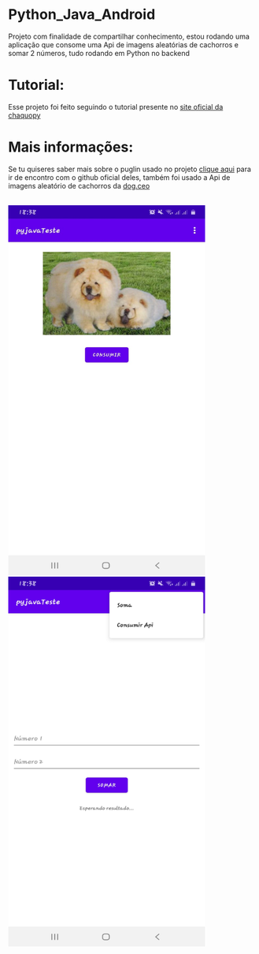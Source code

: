 # Python_Java_Android
Projeto com finalidade de compartilhar conhecimento, estou rodando uma aplicação que consome uma Api de imagens aleatórias de cachorros e somar 2 números, tudo rodando em Python no backend

<h1>Tutorial:</h1>

<p>Esse projeto  foi feito seguindo o tutorial presente no <a href="https://chaquo.com/chaquopy/doc/current/android.html">site oficial da chaquopy</a></p>

<h1>Mais informações:</h1>

<p>
Se tu quiseres saber mais sobre o puglin usado no projeto <a href="https://github.com/chaquo/chaquopy">clique aqui</a> para ir de encontro com o github oficial deles, também foi usado a Api de imagens aleatório de cachorros da <a href="https://dog.ceo/">dog.ceo</a>
</p>

<br/>

<div>
  <img style="width:400px; height:750px;" src="https://github.com/gustavodias24/Python_Java_Android/blob/master/img1.jpeg" alt="cachorros api"/>
  <img style="width:400px; height:750px;" src="https://github.com/gustavodias24/Python_Java_Android/blob/master/img2.jpeg" alt="soma"/>
</div>
